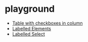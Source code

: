 # playground
- [Table with checkboxes in column](https://carmacleod.github.io/playground/table-with-checkbox-column.html)
- [Labelled Elements](https://carmacleod.github.io/playground/labelled-elements.html)
- [Labelled Select](https://carmacleod.github.io/playground/labelled-select.html)
